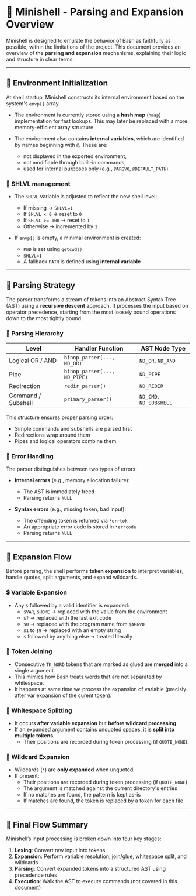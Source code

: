 # 📘 Minishell - Parsing and Expansion Overview

Minishell is designed to emulate the behavior of Bash as faithfully as possible, within the limitations of the project. This document provides an overview of the **parsing and expansion** mechanisms, explaining their logic and structure in clear terms.

---

## 🌱 Environment Initialization

At shell startup, Minishell constructs its internal environment based on the system's `envp[]` array.

-   The environment is currently stored using a **hash map** (`hmap`) implementation for fast lookups. This may later be replaced with a more memory-efficient array structure.

-   The environment also contains **internal variables**, which are identified by names beginning with `@`. These are:
    -   not displayed in the exported environment,
    -   not modifiable through built-in commands,
    -   used for internal purposes only (e.g., `@ARGV0`, `@DEFAULT_PATH`).

### 🔧 SHLVL management

-   The `SHLVL` variable is adjusted to reflect the new shell level:

    -   If missing → `SHLVL=1`
    -   If `SHLVL < 0` → reset to `0`
    -   If `SHLVL >= 100` → reset to `1`
    -   Otherwise → incremented by `1`

-   If `envp[]` is empty, a minimal environment is created:
    -   `PWD` is set using `getcwd()`
    -   `SHLVL=1`
    -   A fallback `PATH` is defined using **internal variable**

---

## 🧩 Parsing Strategy

The parser transforms a stream of tokens into an Abstract Syntax Tree (AST) using a **recursive descent** approach. It processes the input based on operator precedence, starting from the most loosely bound operations down to the most tightly bound.

### 📐 Parsing Hierarchy

| **Level**          | **Handler Function**         | **AST Node Type**       |
| ------------------ | ---------------------------- | ----------------------- |
| Logical OR / AND   | `binop_parser(..., ND_OR)`   | `ND_OR`, `ND_AND`       |
| Pipe               | `binop_parser(..., ND_PIPE)` | `ND_PIPE`               |
| Redirection        | `redir_parser()`             | `ND_REDIR`              |
| Command / Subshell | `primary_parser()`           | `ND_CMD`, `ND_SUBSHELL` |

This structure ensures proper parsing order:

-   Simple commands and subshells are parsed first
-   Redirections wrap around them
-   Pipes and logical operators combine them

### 🚨 Error Handling

The parser distinguishes between two types of errors:

-   **Internal errors** (e.g., memory allocation failure):

    -   The AST is immediately freed
    -   Parsing returns `NULL`

-   **Syntax errors** (e.g., missing token, bad input):
    -   The offending token is returned via `*errtok`
    -   An appropriate error code is stored in `*errcode`
    -   Parsing returns `NULL`

---

## 🔄 Expansion Flow

Before parsing, the shell performs **token expansion** to interpret variables, handle quotes, split arguments, and expand wildcards.

### 💲 Variable Expansion

-   Any `$` followed by a valid identifier is expanded:
    -   `$VAR`, `$HOME` → replaced with the value from the environment
    -   `$?` → replaced with the last exit code
    -   `$0` → replaced with the program name from `$ARGV0`
    -   `$1` to `$9` → replaced with an empty string
    -   `$` followed by anything else → treated literally

### 🔗 Token Joining

-   Consecutive `TK_WORD` tokens that are marked as glued are **merged** into a single argument.
-   This mimics how Bash treats words that are not separated by whitespace.
-   It happens at same time we process the expansion of variable (precisly after var expansion of the curent token).

### 🔪 Whitespace Splitting

-   It occurs **after variable expansion** but **before wildcard processing**.
-   If an expanded argument contains unquoted spaces, it is **split into multiple tokens**.
    -   Their positions are recorded during token processing (if `QUOTE_NONE`).

### 🌟 Wildcard Expansion

-   Wildcards (`*`) are **only expanded** when unquoted.
-   If present:
    -   Their positions are recorded during token processing (if `QUOTE_NONE`)
    -   The argument is matched against the current directory's entries
    -   If no matches are found, the pattern is kept as-is
    -   If matches are found, the token is replaced by a token for each file

---

## 🧠 Final Flow Summary

Minishell’s input processing is broken down into four key stages:

1. **Lexing**: Convert raw input into tokens
2. **Expansion**: Perform variable resolution, join/glue, whitespace split, and wildcards
3. **Parsing**: Convert expanded tokens into a structured AST using precedence rules
4. **Execution**: Walk the AST to execute commands (not covered in this document)
